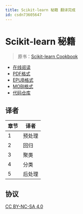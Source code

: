 ```yaml
---
title: Scikit-learn 秘籍 翻译完成
id: csdn73605647
---
```


# Scikit-learn 秘籍

> 原书：[Scikit-learn Cookbook](https://www.packtpub.com/big-data-and-business-intelligence/scikit-learn-cookbook)

*   [在线阅读](https://www.gitbook.com/book/wizardforcel/sklearn-cookbook/details)
*   [PDF格式](https://www.gitbook.com/download/pdf/book/wizardforcel/sklearn-cookbook)
*   [EPUB格式](https://www.gitbook.com/download/epub/book/wizardforcel/sklearn-cookbook)
*   [MOBI格式](https://www.gitbook.com/download/mobi/book/wizardforcel/sklearn-cookbook)
*   [代码仓库](http://git.oschina.net/wizardforcel/sklearn-cb)

## 译者

| 章节 | 译者 |
| --- | --- |
| 1 | 预处理 |
| 2 | 回归 |
| 3 | 聚类 |
| 4 | 分类 |
| 5 | 后处理 |

## 协议

[CC BY-NC-SA 4.0](http://creativecommons.org/licenses/by-nc-sa/4.0/)